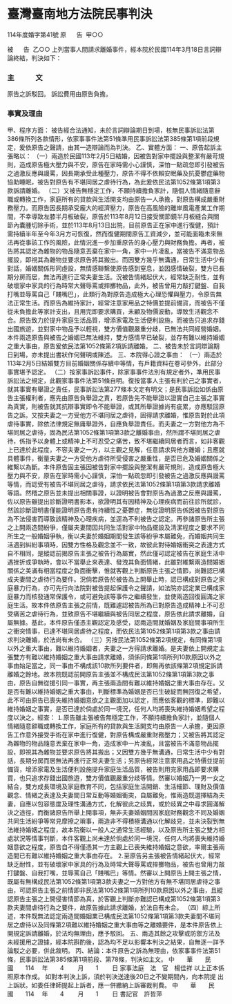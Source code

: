 # 臺灣臺南地方法院民事判決
114年度婚字第41號
原      告  甲○○

被      告  乙○○
上列當事人間請求離婚事件，經本院於民國114年3月18日言詞辯論終結，判決如下：
### 主　　　文
原告之訴駁回。
訴訟費用由原告負擔。
### 事實及理由
甲、程序方面：
被告經合法通知，未於言詞辯論期日到場，核無民事訴訟法第386條所列各款情形，依家事事件法第51條準用民事訴訟法第385條第1項前段規定，爰依原告之聲請，由其一造辯論而為判決。
乙、實體方面：
一、原告起訴主張略以：
（一）兩造於民國113年2月5日結婚，因被告對家中擺設與整潔有嚴苛規則，造成原告極大壓力與不安，原告在家時需小心謹慎，深怕一點疏忽即引發被告之過激反應與謾罵，因長期承受此種壓力，原告不得不依賴安眠藥及抗憂鬱症藥物協助睡眠，被告對原告有不堪同居之虐待行為，為此爰依民法第1052條第1項第3款訴請離婚。
（二）又被告無穩定工作，不願持續擔負家計，隨個人情緒隨意辭職或轉換工作，家庭所有的貸款與生活開支均由原告一人承擔，對原告構成嚴重財務壓力。而原告因長期承受龐大的經濟壓力，原告在高風險的離岸風電產業工作期間，不幸導致左膝半月板破裂，原告於113年8月12日接受關節鏡半月板縫合與關節內囊腫切除手術，並於113年8月13日出院，目前原告正在家中進行復健，預計需持續半年至今年3月方可恢復，然而復健期間原告工資減少，並可能面臨未來無法再從事該工作的風險，此情況進一步加重原告的身心壓力與財務負擔。再者，被告將其認定為雜物的物品隨意丟棄在家中一角，家中一片凌亂，當被告不滿意物品擺設，即視其為雜物並要求原告將其搬出。而因雙方幾乎無溝通，日常生活中少有對話，婚姻關係形同虛設，無情感聯繫使原告感到窒息，並因感情破裂，雙方已長期分房而居，無法再進行正常夫妻生活。況被告情緒起伏大，經常缺乏耐性，並有破壞家中家具的行為時常大聲辱罵或摔擲物品，此外，被告曾用力敲打鍵盤、自我打嘴並辱罵自己「賤嘴巴」，此類行為對原告造成極大心理恐懼與壓力，令原告無法正常生活。而原告為維持家計，經常注意家用品之特價並提前備貨，而被告不僅從未負擔此等家計支出，且用完即要求購買，未顧及物價波動，導致生活觀念不合。原告致力於提升家庭生活品質，增添家電及生活便利設施，而被告只追求存錢出國旅遊，並對家中物品予以輕視，雙方價值觀嚴重分歧，已無法共同經營婚姻。本件兩造原告與被告之婚姻已無法維持，雙方感情早已破裂，並存有難以維持婚姻之重大事由，原告爰依民法第1052條第2項訴請離婚。
二、被告未於言詞辯論期日到場，亦未提出書狀作何聲明或陳述。
三、本院得心證之事由：
（一）兩造於113年2月5日結婚雙方目前婚姻關係存續中等情，有戶籍資料在卷可參外，此部分事實堪予認定。
（二）按家事訴訟事件，除家事事件法別有規定者外，準用民事訴訟法之規定，此觀家事事件法第51條自明。復按當事人主張有利於己之事實者，就其事實有舉證之責任，民事訴訟法第277條本文定有明文；是民事訴訟如係由原告主張權利者，應先由原告負舉證之責，若原告先不能舉證以證實自己主張之事實為真實，則被告就其抗辯事實即令不能舉證，或其所舉證據尚有疵累，亦應駁回原告之訴。又按夫妻之一方受他方不堪同居之虐待，固得請求離婚，惟原告對於此項虐待事實，除依法律規定無庸舉證外，自應負舉證責任。而夫妻之一方對他方為不堪同居之虐待，固為民法第1052條第1項第3款之離婚事由，然所謂不堪同居之虐待，係指予以身體上或精神上不可忍受之痛苦，致不堪繼續同居者而言，如非客觀上已達於此程度，不容夫妻之一方，以主觀之見解，任意請求與他方離婚；且應就具體事件，衡量夫妻之一方受他方虐待所受侵害之嚴重性，是否已危及婚姻關係之維繫以為斷。本件原告固主張因被告對家中擺設與整潔有嚴苛規則，造成原告極大壓力與不安，原告在家時需小心謹慎，深怕一點疏忽即引發被告之過激反應與謾罵等情，而認受有被告不堪同居之虐待，請求依民法第1052條第1項第3款請求離婚等語。然稽之原告並未提出相關事證，以證明被告會對原告為過激之反應與謾罵，佐以原告雖提出診斷證明書影本，欲證明其有因精神及心理疾病而前往診所就診，然該診斷證明書僅能證明原告患有持續性之憂鬱症，無從證明原告係因被告對原告為不法侵害而導致該精神及心理疾病，並逕為不利被告之認定。再參諸原告所主張之上開兩造間紛爭，僅屬夫妻間因共同生活對家中物品擺設及清潔程度之要求不同所生之一般婚姻爭執，衡以夫妻於婚姻期間發生該等紛爭本屬難免，而婚姻共同生活遇到糾紛事項時，因雙方性格及觀念並不一致，故彼此對待婚姻衝突之表達方式自不相同，是縱認前揭原告主張之被告行為屬實，然此僅可認定被告在家庭生活中遇挫折或爭執時，會以不當舉止來表達、發洩其負面情緒，此雖對維繫兩造間婚姻關係之美滿有相當程度之負面衝擊，惟就客觀上判斷原告主張之情節，尚難認已構成夫妻間之虐待行為要件。況倘若原告於被告為上開舉止時，認已構成對原告之家庭暴力行為，亦可先行向法院對被告提起保護令之聲請，如法院亦認定業已構成家庭暴力而核發通常保護令，或可避免該等事件之繼續發生，並使兩造回復圓滿之家庭生活。故本件依原告主張之前情，既難遽認被告所為已對原告造成精神上不可忍受痛苦之虐待行為，並致原告不堪繼續與被告同居之程度，原告依此請求離婚，自屬無據。基此，本件原告僅憑主觀認定及感受，認兩造間就婚姻及家庭間事項所生之衝突情事，已達不堪同居虐待之程度，而依民法第1052條第1項第3款之事由請求判決離婚，於法尚有未合。
（三）另按民法第1052條第2項規定，有同條第1項以外之重大事由，難以維持婚姻者，夫妻之一方得請求離婚。是夫妻依上開規定主張雙方有難以維持婚姻之重大事由請求離婚，須係同條第1項所列10款原因以外之事由始足當之，同一事由不構成該10款所列要件者，即無再依該條第2項規定訴請離婚之餘地。故本院既認前開原告主張並不構成民法第1052條第1項第3款之事由，原告自無從援引同一事實，再主張兩造間有難以維持婚姻之重大事由存在。又是否有難以維持婚姻之重大事由，判斷標準為婚姻是否已生破綻而無回復之希望，此不可由原告已喪失維持婚姻意欲之主觀面加以認定，而應依客觀的標準，即難以維持婚姻之事實，是否已達於倘處於同一境況，任何人均將喪失維持婚姻希望之程度以決之。經查：
⒈原告雖主張被告無穩定工作，不願持續擔負家計，並隨個人情緒隨意辭職或轉換工作，家庭所有的貸款與生活開支均由原告一人承擔，更因原告工作意外接受手術在家中進行復健，對原告構成嚴重財務壓力；又被告將其認定為雜物的物品隨意丟棄在家中一角，造成家中一片凌亂，且當被告不滿意物品擺設，即視其為雜物並要求原告將其搬出；又因雙方幾乎無溝通，日常生活中少有對話，長期分房而居無法再進行正常夫妻生活；另原告經常注意家用品之特價並提前備貨，增添家電及生活便利設施提升家庭生活品質，被告則用完家用品即要求購買，也只追求存錢出國旅遊，雙方價值觀嚴重分歧等情。然審以婚姻乃一男一女之結合，雙方成長環境及家庭教育不同，包括家庭生活開銷、生活細節、理財及價值觀念、情緒之表達及夫妻間日常互動等婚姻衝突，自屬難免，惟兩造既選擇結為夫妻，自應以包容態度及理性溝通方式，化解彼此之歧異，或於歧異之中尋求圓滿解決之途徑，而衡諸原告所舉上開事項，無非夫妻婚姻間因家庭財務觀念不同及婚姻共同生活紛爭等常見摩擦之瑣事，兩造非不得積極溝通以化解歧見，並未決裂到無法維持婚姻之程度，故本院衡以一般人之通常生活經驗，以及原告所主張之雙方相處狀況等情事判斷，本件客觀上尚未達於倘處於同一境況，任何人均將喪失維持婚姻意欲之程度，原告自不得僅憑其一方主觀上已喪失維持婚姻之意欲，率爾主張兩造間已有難以維持婚姻之重大事由存在。
⒉至原告另主張被告情緒起伏大，經常缺乏耐性，並有破壞家中家具的行為及時常大聲辱罵或摔擲物品，被告也曾用力敲打鍵盤、自我打嘴，並辱罵自己「賤嘴巴」等情。然審以上開原告上開主張之情，既屬有無構成民法第1052條第1項第3款夫妻之一方對他方有無不堪同居虐待之事由，可認原告主張之前情即非民法第1052條第1項所列10款原因以外之事由，且縱認原告主張之上開侵害情節為真，於客觀上判斷亦難認已構成第1052條第1項第3款夫妻間虐待行為之要件，故原告據此請求離婚，於法自有未合。
（四）綜上所述，本件既無法認定兩造間婚姻業已構成民法第1052條第1項第3款夫妻間不堪同居之虐待以及同條第2項難以維持婚姻之重大事由等之離婚要件，是本件原告依上開規定訴請離婚，於法均無理由，應予駁回。
五、兩造其餘之攻擊或防禦方法及未經援用之證據，經本院斟酌後，認為均不足以影響本判決之結果，自無逐一詳予論駁之必要，併此敘明。
丙、結論：本件原告之訴為無理由，依家事事件法第51條，民事訴訟法第385條第1項前段、第78條，判決如主文。
中　　華　　民　　國　　114 　年　　4 　　月　　1 　　日
家事法庭　法　官　楊佳祥
以上正本係照原本作成。
如對本判決上訴，須於判決送達後20日之不變期間內，向本院提
出上訴狀。如委任律師提起上訴者，應一併繳納上訴審裁判費。
中　　華　　民　　國　　114 　年　　4 　　月　　1 　　日
書記官　許哲萍

